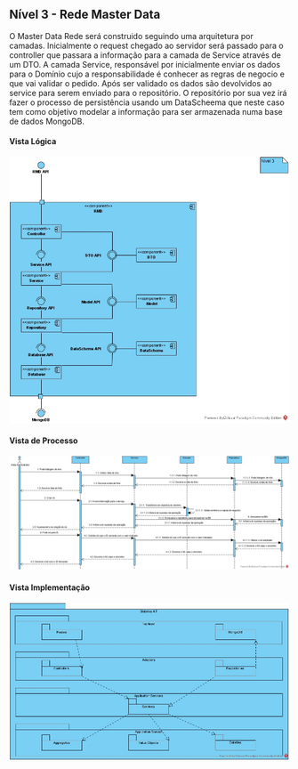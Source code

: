 ## Nível 3 - Rede Master Data
O Master Data Rede será construido seguindo uma arquitetura por camadas. Inicialmente o request chegado ao servidor será passado para o controller que passara a informação para a camada de Service através de um DTO. A camada Service, responsável por inicialmente enviar os dados para o Domínio cujo a responsabilidade é conhecer as regras de negocio e que vai validar o pedido. Após ser validado os dados são devolvidos ao service para serem enviado para o repositório. O repositório por sua vez irá fazer o processo de persistência usando um DataScheema que neste caso tem como objetivo modelar a informação para ser armazenada numa base de dados MongoDB.
#### Vista Lógica
![Diagrama de Nível 3](Diagramas/N3-PROC-RMD.jpg)
#### Vista de Processo
![Diagrama de Nível 3](Diagramas/N3-SSD-RMD.jpg)
#### Vista Implementação
![Diagrama de Nível 3](Diagramas/N3-IMP-RMD.jpg)